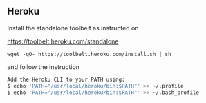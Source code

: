 ## Heroku

Install the standalone toolbelt as instructed on

https://toolbelt.heroku.com/standalone

`wget -qO- https://toolbelt.heroku.com/install.sh | sh`

and follow the instruction

```bash
Add the Heroku CLI to your PATH using:
$ echo 'PATH="/usr/local/heroku/bin:$PATH"' >> ~/.profile
$ echo 'PATH="/usr/local/heroku/bin:$PATH"' >> ~/.bash_profile
```
